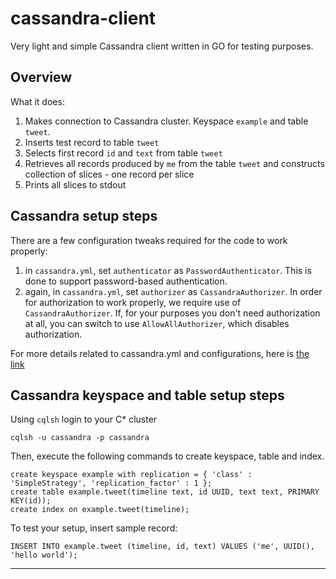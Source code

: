 # cassandra-client

Very light and simple Cassandra client written in GO for testing purposes.

## Overview

What it does:

1. Makes connection to Cassandra cluster. Keyspace `example` and table `tweet`.
2. Inserts test record to table `tweet`
3. Selects first record `id` and `text` from table `tweet`
4. Retrieves all records produced by `me` from the table `tweet` and constructs collection of slices - one record per slice
5. Prints all slices to stdout


## Cassandra setup steps

There are a few configuration tweaks required for the code to work properly:

1. in `cassandra.yml`, set `authenticator` as `PasswordAuthenticator`. This is done to support password-based authentication.
2. again, in `cassandra.yml`, set `authorizer` as `CassandraAuthorizer`. In order for authorization to work properly, we require use of `CassandraAuthorizer`. If, for your purposes you don't need authorization at all, you can switch to use `AllowAllAuthorizer`, which disables authorization.

For more details related to cassandra.yml and configurations, here is [the link](https://docs.datastax.com/en/cassandra/3.0/cassandra/configuration/configCassandra_yaml.html)


## Cassandra keyspace and table setup steps

Using `cqlsh` login to your C* cluster

```
cqlsh -u cassandra -p cassandra
```

Then, execute the following commands to create keyspace, table and index.

```
create keyspace example with replication = { 'class' : 'SimpleStrategy', 'replication_factor' : 1 };
create table example.tweet(timeline text, id UUID, text text, PRIMARY KEY(id));
create index on example.tweet(timeline);
```

To test your setup, insert sample record:

```
INSERT INTO example.tweet (timeline, id, text) VALUES ('me', UUID(), 'hello world');
```



---
